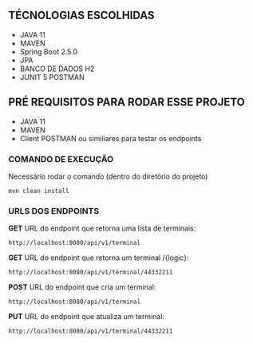 ## TÉCNOLOGIAS ESCOLHIDAS
- JAVA 11
- MAVEN
- Spring Boot 2.5.0
- JPA
- BANCO DE DADOS H2
- JUNIT 5
POSTMAN

## PRÉ REQUISITOS PARA RODAR ESSE PROJETO
- JAVA 11
- MAVEN
- Client POSTMAN ou similiares para testar os endpoints

### COMANDO DE EXECUÇÃO

Necessário rodar o comando (dentro do diretório do projeto)

`mvn clean install`

### URLS DOS ENDPOINTS

**GET**
URL do endpoint que retorna uma lista de terminais:

`http://localhost:8080/api/v1/terminal`

**GET**
URL do endpoint que retorna um terminal /{logic}:

`http://localhost:8080/api/v1/terminal/44332211`

**POST**
URL do endpoint que cria um terminal:

`http://localhost:8080/api/v1/terminal`

**PUT**
URL do endpoint que atualiza um terminal:

`http://localhost:8080/api/v1/terminal/44332211`
